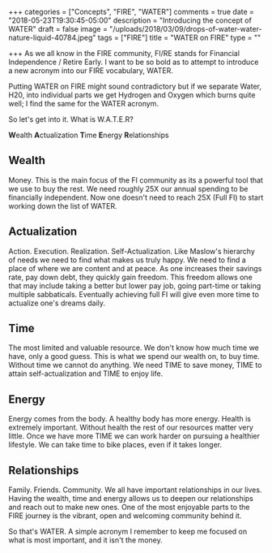 +++
categories = ["Concepts", "FIRE", "WATER"]
comments = true
date = "2018-05-23T19:30:45-05:00"
description = "Introducing the concept of WATER"
draft = false
image = "/uploads/2018/03/09/drops-of-water-water-nature-liquid-40784.jpeg"
tags = ["FIRE"]
title = "WATER on FIRE"
type = ""

+++
As we all know in the FIRE community, FI/RE stands for Financial Independence / Retire Early. I want to be so bold as to attempt to introduce a new acronym into our FIRE vocabulary, WATER.

Putting WATER on FIRE might sound contradictory but if we separate Water, H20, into individual parts we get Hydrogen and Oxygen which burns quite well; I find the same for the WATER acronym.

So let's get into it. What is W.A.T.E.R?

**W**ealth **A**ctualization **T**ime **E**nergy **R**elationships

## Wealth

Money. This is the main focus of the FI community as its a powerful tool that we use to buy the rest. We need roughly 25X our annual spending to be financially independent. Now one doesn't need to reach 25X (Full FI) to start working down the list of WATER.

## Actualization

Action. Execution. Realization. Self-Actualization. Like Maslow's hierarchy of needs we need to find what makes us truly happy. We need to find a place of where we are content and at peace. As one increases their savings rate, pay down debt, they quickly gain freedom. This freedom allows one that may include taking a better but lower pay job, going part-time or taking multiple sabbaticals. Eventually achieving full FI will give even more time to actualize one's dreams daily.

## Time

The most limited and valuable resource. We don't know how much time we have, only a good guess. This is what we spend our wealth on, to buy time. Without time we cannot do anything. We need TIME to save money, TIME to attain self-actualization and TIME to enjoy life.

## Energy

Energy comes from the body. A healthy body has more energy. Health is extremely important. Without health the rest of our resources matter very little. Once we have more TIME we can work harder on pursuing a healthier lifestyle. We can take time to bike places, even if it takes longer.

## Relationships

Family. Friends. Community. We all have important relationships in our lives. Having the wealth, time and energy allows us to deepen our relationships and reach out to make new ones. One of the most enjoyable parts to the FIRE journey is the vibrant, open and welcoming community behind it.

So that's WATER. A simple acronym I remember to keep me focused on what is most important, and it isn't the money.